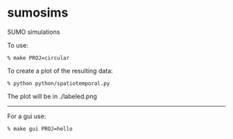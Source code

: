 # sumosims
SUMO simulations

To use: 
```
% make PROJ=circular
```

To create a plot of the resulting data:
```
% python python/spatiotemporal.py
```

The plot will be in ./labeled.png

---

For a gui use: 
```
% make gui PROJ=hello
```
